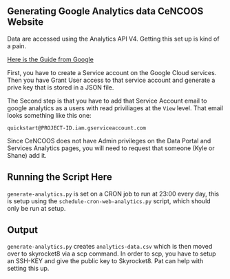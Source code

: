 ## Generating Google Analytics data CeNCOOS Website ##

Data are accessed using the Analytics API V4. Getting this set up is kind of a pain.

[Here is the Guide from Google](https://developers.google.com/analytics/devguides/reporting/core/v4/quickstart/service-py)

First, you have to create a Service account on the Google Cloud services. Then you have Grant User access to that service account and generate a prive key that is stored in a JSON file.

The Second step is that you have to add that Service Account email to google analytics as a users with read priviliages at the `View` level. That email looks something like this one:

`quickstart@PROJECT-ID.iam.gserviceaccount.com`

Since CeNCOOS does not have Admin privileges on the Data Portal and Services Analytics pages, you will need to request that someone (Kyle or Shane) add it.

## Running the Script Here
`generate-analytics.py` is set on a CRON job to run at 23:00 every day, this is setup using the `schedule-cron-web-analytics.py` script, which should only be run at setup.

## Output
`generate-analytics.py` creates `analytics-data.csv` which is then moved over to skyrocket8 via a scp command. In order to scp, you have to setup an SSH-KEY and give the public key to Skyrocket8. Pat can help with setting this up.


